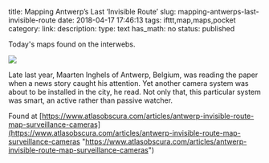 title: Mapping Antwerp’s Last ‘Invisible Route’
slug: mapping-antwerps-last-invisible-route
date: 2018-04-17 17:46:13
tags: ifttt,map,maps,pocket
category: 
link: 
description: 
type: text
has_math: no
status: published

Today's maps found on the interwebs.

![](https://img.atlasobscura.com/SrBuD0HwpZuBq-lE2cc3wcjcgf0UGefaTr472SScrjo/rs:fill:12000:12000/q:81/sm:1/scp:1/ar:1/aHR0cHM6Ly9hdGxh/cy1kZXYuczMuYW1h/em9uYXdzLmNvbS91/cGxvYWRzL2Fzc2V0/cy82ODQ2YzViMzY0/MGE1MDdmYmZfNGM2/OGRhNDZlNzAzYzc0/MmQ4X0Z1bGxTaXpl/UmVuZGVyLTIuanBn.jpg)  
  

Late last year, Maarten Inghels of Antwerp, Belgium, was reading the paper when a news story caught his attention. Yet another camera system was about to be installed in the city, he read. Not only that, this particular system was smart, an active rather than passive watcher.  
  

Found at [https://www.atlasobscura.com/articles/antwerp-invisible-route-map-surveillance-cameras](https://www.atlasobscura.com/articles/antwerp-invisible-route-map-surveillance-cameras "https://www.atlasobscura.com/articles/antwerp-invisible-route-map-surveillance-cameras")



